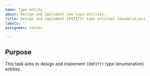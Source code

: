 ```yaml
---
name: Type entity
about: Design and implement new type entities.
title: Design and implement [ENTITY] type entities (enumeration)
labels: ''
assignees: ressec

---
```


## Purpose

This task aims to design and implement `[ENTITY]` type (enumeration) entities.
